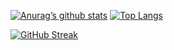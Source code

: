 <!-- ### Hi there 👋 -->

[![Anurag’s github stats](https://github-readme-stats.vercel.app/api?username=jleomorris)](https://github.com/jleomorris)
[![Top Langs](https://github-readme-stats.vercel.app/api/top-langs/?username=jleomorris&layout=compact)](https://github.com/jleomorris)

[![GitHub Streak](https://github-readme-streak-stats.herokuapp.com?user=jleomorris)](https://git.io/streak-stats)

<!--
**jleomorris/jleomorris** is a ✨ _special_ ✨ repository because its `README.md` (this file) appears on your GitHub profile.

Here are some ideas to get you started:

- 🔭 I’m currently working on ...
- 🌱 I’m currently learning ...
- 👯 I’m looking to collaborate on ...
- 🤔 I’m looking for help with ...
- 💬 Ask me about ...
- 📫 How to reach me: ...
- 😄 Pronouns: ...
- ⚡ Fun fact: ...
-->
